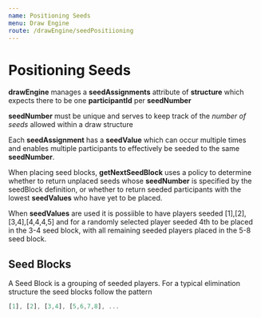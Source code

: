 ```yaml
---
name: Positioning Seeds
menu: Draw Engine
route: /drawEngine/seedPositiioning
---
```


# Positioning Seeds

**drawEngine** manages a **seedAssignments** attribute of **structure** which expects there to be one **participantId** per **seedNumber**

**seedNumber** must be unique and serves to keep track of the *number of seeds* allowed within a draw structure

Each **seedAssignment** has a **seedValue** which can occur multiple times and enables multiple participants to effectively be seeded to the same **seedNumber**.

When placing seed blocks, **getNextSeedBlock** uses a policy to determine whether to return unplaced seeds whose **seedNumber** is specified by the seedBlock definition, or whether to return seeded participants with the lowest **seedValues** who have yet to be placed.  

When **seedValues** are used it is possiible to have players seeded [1],[2],[3,4],[4,4,4,5] and for a randomly selected player seeded 4th to be placed in the 3-4 seed block, with all remaining seeded players placed in the 5-8 seed block.

## Seed Blocks

A Seed Block is a grouping of seeded players.  For a typical elimination structure the seed blocks follow the pattern

```js
[1], [2], [3,4], [5,6,7,8], ...
```
